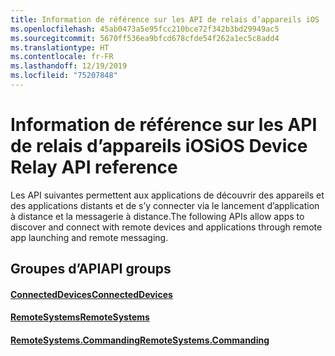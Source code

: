```yaml
---
title: Information de référence sur les API de relais d’appareils iOS
ms.openlocfilehash: 45ab0473a5e95fcc210bce72f342b3bd29949ac5
ms.sourcegitcommit: 5670ff536ea9bfcd678cfde54f262a1ec5c8add4
ms.translationtype: HT
ms.contentlocale: fr-FR
ms.lasthandoff: 12/19/2019
ms.locfileid: "75207848"
---
```

# <a name="ios-device-relay-api-reference"></a><span data-ttu-id="b7828-102">Information de référence sur les API de relais d’appareils iOS</span><span class="sxs-lookup"><span data-stu-id="b7828-102">iOS Device Relay API reference</span></span>

<span data-ttu-id="b7828-103">Les API suivantes permettent aux applications de découvrir des appareils et des applications distants et de s’y connecter via le lancement d’application à distance et la messagerie à distance.</span><span class="sxs-lookup"><span data-stu-id="b7828-103">The following APIs allow apps to discover and connect with remote devices and applications through remote app launching and remote messaging.</span></span>

## <a name="api-groups"></a><span data-ttu-id="b7828-104">Groupes d’API</span><span class="sxs-lookup"><span data-stu-id="b7828-104">API groups</span></span>

#### <a name="connecteddevicesobjectivec-apiconnecteddevicesindexmd"></a>[<span data-ttu-id="b7828-105">ConnectedDevices</span><span class="sxs-lookup"><span data-stu-id="b7828-105">ConnectedDevices</span></span>](../objectivec-api/connecteddevices/index.md)
#### <a name="remotesystemsobjectivec-apiremotesystemsindexmd"></a>[<span data-ttu-id="b7828-106">RemoteSystems</span><span class="sxs-lookup"><span data-stu-id="b7828-106">RemoteSystems</span></span>](../objectivec-api/remotesystems/index.md)
#### <a name="remotesystemscommandingobjectivec-apiremotesystemscommandingindexmd"></a>[<span data-ttu-id="b7828-107">RemoteSystems.Commanding</span><span class="sxs-lookup"><span data-stu-id="b7828-107">RemoteSystems.Commanding</span></span>](../objectivec-api/remotesystems.commanding/index.md)